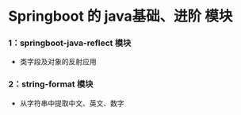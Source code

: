 # Springboot 的 java基础、进阶 模块

### 1：springboot-java-reflect 模块 
* 类字段及对象的反射应用

### 2：string-format 模块 
* 从字符串中提取中文、英文、数字

